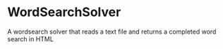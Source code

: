 # WordSearchSolver


A wordsearch solver that reads a text file and returns a completed word search in HTML
